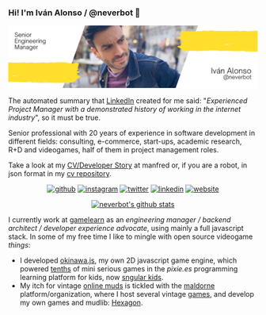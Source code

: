 ### Hi! I'm Iván Alonso / @neverbot 👋
![](https://github.com/neverbot/neverbot/raw/master/banner.png)

The automated summary that [LinkedIn](https://www.linkedin.com/in/ivanalonso/) created for me said: "_Experienced Project Manager with a demonstrated history of working in the internet industry_", so it must be true.

Senior professional with 20 years of experience in software development in different fields: consulting, e-commerce, start-ups, academic research, R+D and videogames, half of them in project management roles.

Take a look at my [CV/Developer Story](https://www.getmanfred.com/profile/neverbot) at manfred or, if you are a robot, in json format in my [cv repository](https://github.com/neverbot/cv).

<div align="center">

[<img src='https://cdn.jsdelivr.net/npm/simple-icons@3.0.1/icons/github.svg' alt='github' height='20'>](https://github.com/neverbot) [<img src='https://cdn.jsdelivr.net/npm/simple-icons@3.0.1/icons/instagram.svg' alt='instagram' height='20'>](https://www.instagram.com/neverbot/) [<img src='https://cdn.jsdelivr.net/npm/simple-icons@3.0.1/icons/twitter.svg' alt='twitter' height='20'>](https://twitter.com/neverbot) [<img src='https://cdn.jsdelivr.net/npm/simple-icons@3.0.1/icons/linkedin.svg' alt='linkedin' height='20'>](https://www.linkedin.com/in/ivanalonso/) [<img src='https://cdn.jsdelivr.net/npm/simple-icons@3.0.1/icons/icloud.svg' alt='website' height='20'>](https://www.neverbot.com)

</div>
 
<div align="center">

[![neverbot's github stats](https://github-readme-stats.vercel.app/api?username=neverbot&show_icons=true&count_private=true)](https://github.com/anuraghazra/github-readme-stats)

</div>

I currently work at [gamelearn](https://github.com/gamelearn) as an _engineering manager / backend architect / developer experience advocate_, using mainly a full javascript stack. In some of my free time I like to mingle with open source videogame _things_:

* I developed [okinawa.js](https://github.com/okinawajs/okinawa.js), my own 2D javascript game engine, which powered [tenths](https://kids.sngular.com/repository) of mini serious games in the *pixie.es* programming learning platform for kids, now [sngular kids](https://kids.sngular.com/).
* My itch for vintage [online muds](https://en.wikipedia.org/wiki/MUD) is tickled with the [maldorne](https://maldorne.org/) platform/organization, where I host several vintage [games](https://maldorne.org/games/), and develop my own games and mudlib: [Hexagon](https://github.com/houseofmaldorne/hexagon).
